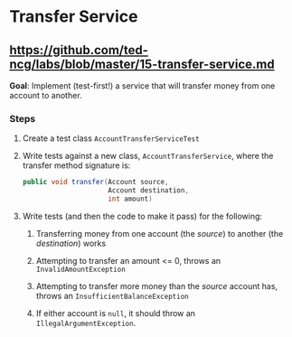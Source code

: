 # Transfer Service

## https://github.com/ted-ncg/labs/blob/master/15-transfer-service.md

**Goal**: Implement (test-first!) a service that will transfer money from one account to another.

### Steps

1. Create a test class `AccountTransferServiceTest`

1. Write tests against a new class, `AccountTransferService`, where the transfer method signature is:

    ```java
    public void transfer(Account source,
                         Account destination,
                         int amount)    
    ```

1. Write tests (and then the code to make it pass) for the following:

   1. Transferring money from one account (the *source*) to another (the *destination*) works
   
   1. Attempting to transfer an amount <= 0, throws an `InvalidAmountException`
   
   1. Attempting to transfer more money than the *source* account has, throws an `InsufficientBalanceException`
   
   1. If either account is `null`, it should throw an `IllegalArgumentException`.
